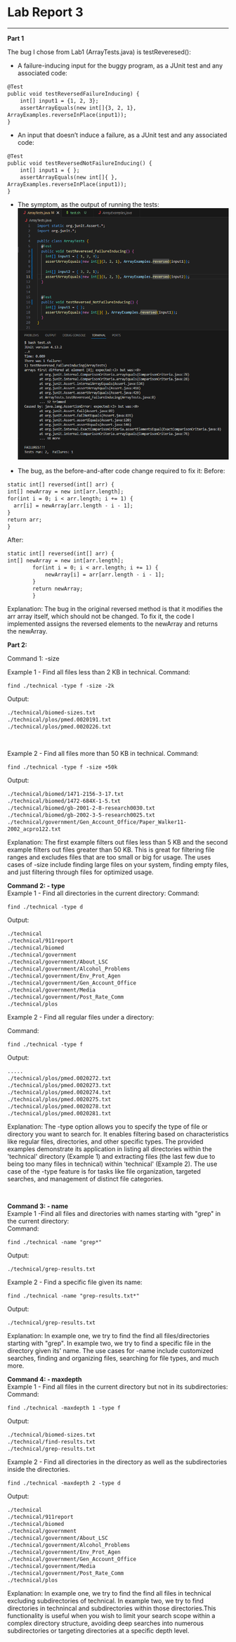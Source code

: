 # Lab Report 3
***

**Part 1** <br>

The bug I chose from Lab1 (ArrayTests.java) is testReveresed():

* A failure-inducing input for the buggy program, as a JUnit test and any associated code:
```
@Test
public void testReversedFailureInducing) {
    int[] input1 = {1, 2, 3};
    assertArrayEquals(new int[]{3, 2, 1}, ArrayExamples.reverseInPlace(input1));
}
```

* An input that doesn’t induce a failure, as a JUnit test and any associated code:
```
@Test
public void testReversedNotFailureInducing() {
    int[] input1 = { };
    assertArrayEquals(new int[]{ }, ArrayExamples.reverseInPlace(input1));
}
```
* The symptom, as the output of running the tests:
![Image](Symptom.png)	

* The bug, as the before-and-after code change required to fix it:
Before:
```
static int[] reversed(int[] arr) {
int[] newArray = new int[arr.length];
for(int i = 0; i < arr.length; i += 1) {
  arr[i] = newArray[arr.length - i - 1];
}
return arr;
}
```
After:
```
static int[] reversed(int[] arr) {
int[] newArray = new int[arr.length];
        for(int i = 0; i < arr.length; i += 1) {
            newArray[i] = arr[arr.length - i - 1];
        }
        return newArray;
        }
```
Explanation: The bug in the original reversed method is that it modifies the arr array itself, which should not be changed. To fix it, the code I implemented assigns the reversed elements to the newArray and returns the newArray.
 
**Part 2:** <br>

Command 1: -size

Example 1 - Find all files less than 2 KB in technical.
Command: 
```
find ./technical -type f -size -2k
```
Output:
```
./technical/biomed-sizes.txt
./technical/plos/pmed.0020191.txt
./technical/plos/pmed.0020226.txt
```
<br>

Example 2 - Find all files more than 50 KB in technical.
Command:
```
find ./technical -type f -size +50k
```

Output:
```
./technical/biomed/1471-2156-3-17.txt
./technical/biomed/1472-684X-1-5.txt
./technical/biomed/gb-2001-2-8-research0030.txt
./technical/biomed/gb-2002-3-5-research0025.txt
./technical/government/Gen_Account_Office/Paper_Walker11-2002_acpro122.txt
```

Explanation: The first example filters out files less than 5 KB and the second example filters out files greater than 50 KB. This is great for filtering file ranges and excludes files that are too small or big for usage. The uses cases of -size include finding large files on your system, finding empty files, and just filtering through files for optimized usage. 
<br>

**Command 2: - type** <br>
Example 1 - Find all directories in the current directory:
Command:
```
find ./technical -type d
```
Output:
```
./technical
./technical/911report
./technical/biomed
./technical/government
./technical/government/About_LSC
./technical/government/Alcohol_Problems
./technical/government/Env_Prot_Agen
./technical/government/Gen_Account_Office
./technical/government/Media
./technical/government/Post_Rate_Comm
./technical/plos
```
Example 2 - Find all regular files under a directory: <br>

Command:
```
find ./technical -type f
```
Output:
```
.....
./technical/plos/pmed.0020272.txt
./technical/plos/pmed.0020273.txt
./technical/plos/pmed.0020274.txt
./technical/plos/pmed.0020275.txt
./technical/plos/pmed.0020278.txt
./technical/plos/pmed.0020281.txt
```

Explanation:  The -type option allows you to specify the type of file or directory you want to search for.  It enables filtering based on characteristics like regular files, directories, and other specific types. The provided examples demonstrate its application in listing all directories within the 'technical' directory (Example 1) and extracting files (the last few due to being too many files in technical) within 'technical' (Example 2). The use case of the -type feature is for tasks like file organization, targeted searches, and management of distinct file categories.


<br>

**Command 3: - name** <br>
Example 1 -Find all files and directories with names starting with "grep" in the current directory:
<br>
Command:
```
find ./technical -name "grep*"
```
Output:
```
./technical/grep-results.txt
```

Example 2 - Find a specific file given its name:
```
find ./technical -name "grep-results.txt*"
```
Output:
```
./technical/grep-results.txt
```

Explanation: In example one, we try to find the find all files/directories starting with "grep". In example two, we try to find a specific file in the directory given its' name. The use cases for -name include customized searches, finding and organizing files, searching for file types, and much more.
<br>

**Command 4: - maxdepth** <br>
Example 1 - Find all files in the current directory but not in its subdirectories:
<br>
Command:
```
find ./technical -maxdepth 1 -type f
```
Output:
```
./technical/biomed-sizes.txt
./technical/find-results.txt
./technical/grep-results.txt
```

Example 2 - Find all directories in the directory as well as the subdirectories inside the directories.
```
find ./technical -maxdepth 2 -type d
```
Output:
```
./technical
./technical/911report
./technical/biomed
./technical/government
./technical/government/About_LSC
./technical/government/Alcohol_Problems
./technical/government/Env_Prot_Agen
./technical/government/Gen_Account_Office
./technical/government/Media
./technical/government/Post_Rate_Comm
./technical/plos
```

Explanation: In example one, we try to find the find all files in technical excluding subdirectories of technical. In example two, we try to find directories in technincal and subdirectories within those directories.This functionality is useful when you wish to limit your search scope within a complex directory structure, avoiding deep searches into numerous subdirectories or targeting directories at a specific depth level.


